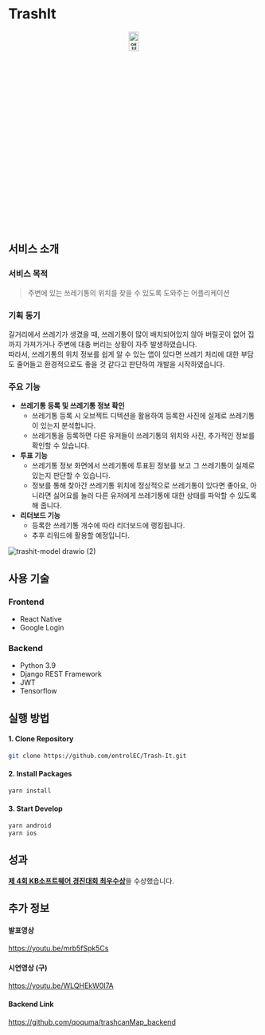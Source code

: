 # TrashIt
<p align="center">
<img src="https://user-images.githubusercontent.com/50871137/235619035-05194752-1e6f-42a8-ab49-a41bd1477cfc.png" width="20%" height="10%" title="앱 이미지" alt="앱 이미지"></img>
</p>

## 서비스 소개
### 서비스 목적
> 주변에 있는 쓰레기통의 위치를 찾을 수 있도록 도와주는 어플리케이션
### 기획 동기
길거리에서 쓰레기가 생겼을 때, 쓰레기통이 많이 배치되어있지 않아 버릴곳이 없어 집까지 가져가거나 주변에 대충 버리는 상황이 자주 발생하였습니다. <br>
따라서, 쓰레기통의 위치 정보를 쉽게 알 수 있는 앱이 있다면 쓰레기 처리에 대한 부담도 줄어들고 환경적으로도 좋을 것 같다고 판단하여 개발을 시작하였습니다.
### 주요 기능
- **쓰레기통 등록 및 쓰레기통 정보 확인**
  - 쓰레기통 등록 시 오브젝트 디텍션을 활용하여 등록한 사진에 실제로 쓰레기통이 있는지 분석합니다.
  - 쓰레기통을 등록하면 다른 유저들이 쓰레기통의 위치와 사진, 추가적인 정보를 확인할 수 있습니다.
- **투표 기능**
  - 쓰레기통 정보 화면에서 쓰레기통에 투표된 정보를 보고 그 쓰레기통이 실제로 있는지 판단할 수 있습니다.
  - 정보를 통해 찾아간 쓰레기통 위치에 정상적으로 쓰레기통이 있다면 좋아요, 아니라면 싫어요를 눌러 다른 유저에게 쓰레기통에 대한 상태를 파악할 수 있도록 해 줍니다.
- **리더보드 기능**
  - 등록한 쓰레기통 개수에 따라 리더보드에 랭킹됩니다.
  - 추후 리워드에 활용할 예정입니다.
 
![trashit-model drawio (2)](https://github.com/entrolEC/Trash-It/assets/47941102/657fd796-9795-4e2c-8c56-8b13c2605436)



## 사용 기술
### Frontend
- React Native
- Google Login
### Backend
- Python 3.9
- Django REST Framework
- JWT
- Tensorflow

## 실행 방법
#### 1. Clone Repository
```bash
git clone https://github.com/entrolEC/Trash-It.git
```
#### 2. Install Packages
```bash
yarn install
```
#### 3. Start Develop
```bash
yarn android
yarn ios
```

## 성과
[**제 4회 KB소프트웨어 경진대회 최우수상**](https://incheonedu-my.sharepoint.com/personal/user1205_o365_ice_go_kr/_layouts/15/onedrive.aspx?id=%2Fpersonal%2Fuser1205%5Fo365%5Fice%5Fgo%5Fkr%2FDocuments%2FSW%EB%A7%88%EC%97%90%EC%8A%A4%ED%8A%B8%EB%A1%9C%2FKBSC%20%EC%83%81%EC%9E%A5%2Epng&parent=%2Fpersonal%2Fuser1205%5Fo365%5Fice%5Fgo%5Fkr%2FDocuments%2FSW%EB%A7%88%EC%97%90%EC%8A%A4%ED%8A%B8%EB%A1%9C&ga=1, "상장")을 수상했습니다.

## 추가 정보
#### 발표영상
https://youtu.be/mrb5fSpk5Cs
#### 시연영상 (구)
https://youtu.be/WLQHEkW0I7A
#### Backend Link
https://github.com/qoquma/trashcanMap_backend
